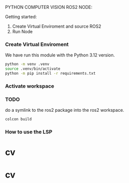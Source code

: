 PYTHON COMPUTER VISION ROS2 NODE:

Getting started:
1) Create Virtual Enviroment and source ROS2
2) Run Node




### Create Virtual Enviroment
We have run this module with the Python 3.12 version.
```bash
python -m venv .venv
source .venv/bin/activate
python -m pip install -r requirements.txt 
```

### Activate workspace

### TODO 
do a symlink to the ros2 package into the ros2 workspace.

```bash
colcon build
```



### How to use the LSP

# cv
# cv
